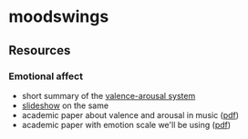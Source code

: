 moodswings
==========

## Resources

### Emotional affect
+ short summary of the [valence-arousal system](http://affectivedesign.com/2010/03/4-value-arousal-and-emotional-expressions/)
+ [slideshow](http://www.slideshare.net/blankdots/2012-affect-and-emotionoriented-systems) on the same
+ academic paper about valence and arousal in music ([pdf](http://www.erin.utoronto.ca/~w3psygs/Husain.pdf))
+ academic paper with emotion scale we'll be using ([pdf](http://edu.cs.uni-magdeburg.de/EC/lehre/wintersemester-2011-2012/seminar/material-1/What%20are%20emotions-%20And%20how%20can%20they%20be%20measured.pdf))
